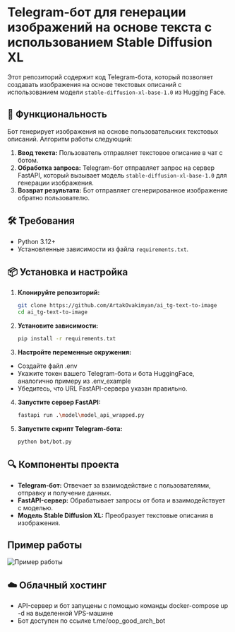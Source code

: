 # Telegram-бот для генерации изображений на основе текста с использованием Stable Diffusion XL

Этот репозиторий содержит код Telegram-бота, который позволяет создавать изображения на основе текстовых описаний с использованием модели `stable-diffusion-xl-base-1.0` из Hugging Face.

## 🚀 Функциональность

Бот генерирует изображения на основе пользовательских текстовых описаний. Алгоритм работы следующий:

1. **Ввод текста:** Пользователь отправляет текстовое описание в чат с ботом.
2. **Обработка запроса:** Telegram-бот отправляет запрос на сервер FastAPI, который вызывает модель `stable-diffusion-xl-base-1.0` для генерации изображения.
3. **Возврат результата:** Бот отправляет сгенерированное изображение обратно пользователю.

## 🛠️ Требования

- Python 3.12+
- Установленные зависимости из файла `requirements.txt`.

## 📦 Установка и настройка

1. **Клонируйте репозиторий:**
   ```bash
   git clone https://github.com/ArtakOvakimyan/ai_tg-text-to-image
   cd ai_tg-text-to-image
2. **Установите зависимости:**
   ```bash
   pip install -r requirements.txt
3. **Настройте переменные окружения:**
- Создайте файл .env
- Укажите токен вашего Telegram-бота и бота HuggingFace, аналогично примеру из .env_example
- Убедитесь, что URL FastAPI-сервера указан правильно.

4. **Запустите сервер FastAPI:**
   ```bash
   fastapi run .\model\model_api_wrapped.py
5. **Запустите скрипт Telegram-бота:**
   ```bash
   python bot/bot.py

## 🔍 Компоненты проекта

- **Telegram-бот:** Отвечает за взаимодействие с пользователями, отправку и получение данных.
- **FastAPI-сервер:** Обрабатывает запросы от бота и взаимодействует с моделью.
- **Модель Stable Diffusion XL:** Преобразует текстовые описания в изображения.

## Пример работы
![Пример работы](attachments/church.PNG)

## ☁️ Облачный хостинг

- API-сервер и бот запущены с помощью команды docker-compose up -d на выделенной VPS-машине
- Бот доступен по ссылке t.me/oop_good_arch_bot
